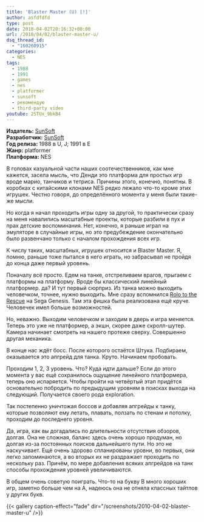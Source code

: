 ```yaml
---
title: 'Blaster Master (U) [!]'
author: asfdfdfd
type: post
date: 2010-04-02T20:16:32+00:00
url: /2010/04/02/blaster-master-u/
dsq_thread_id:
  - "160260915"
categories:
  - NES
tags:
  - 1988
  - 1991
  - games
  - nes
  - platformer
  - sunsoft
  - рекомендую
  - third-party video  
youtube: 2STUx_9bkB4
---
```

**Издатель:** [SunSoft][1]  
**Разработчик:** [SunSoft][1]  
**Год релиза:** 1988 в U, J; 1991 в E  
**Жанр:** platformer  
**Платформа:** NES

В головах казуальной части наших соотечественников, как мне кажется, засела мысль, что Денди это платформа для простых игр вроде марио, танчиков и тетриса. Причины этого, конечно, понятны. В коробках с китайскими клонами NES редко лежало что-то кроме этих игрушек. Честно говоря, до определённого момента у меня были такие-же мысли.

<!--more-->

Но когда я начал проходить игры одну за другой, то практически сразу на меня навалились масштабные проекты, которые разбили в пух и прах детские воспоминания. Нет, конечно, я раньше играл на эмуляторе в случайные игры, но это предубеждение окончательно было развенчано только с началом прохождения всех игр.

К числу таких, масштабных, игрушек относится и Blaster Master. Я, помню, раньше тоже пытался в него играть, но забрасывал не пройдя до конца даже первый уровень.

Поначалу всё просто. Едем на танке, отстреливаем врагов, прыгаем с платформы на платформу. Вроде бы классический линейный платформер. да? И тут первый сюрприз. Из танка можно выходить человечком, точнее, нужно выходить. Мне сразу вспомнился [Rolo to the Rescue][2] на Sega Genesis. Там эта фишка была реализована ещё круче. Человечек имел больше возможностей.

Но, неважно. Выходим человечком и заходим в дверь и игра меняется. Теперь это уже не платформер, а экшн, скорее даже скролл-шутер. Камера начинает смотреть на нашего протеже сверху. Совершенно другая механика.

В конце нас ждёт босс. После которого остаётся Штука. Подбираем, оказывается это апгрейд для танка. Круто. Начинаем пробовать.

Проходим 1, 2, 3 уровень. Что? Куда идти дальше? Если до этого момента у вас ещё сохранилось ощущение линейного платформера, теперь оно испаряется. Чтобы пройти на четвёртый этап придётся основательно побродить по предыдущим уровням в поисках выхода на следующий. Получается своего рода exploration.

Так постепенно уничтожая боссов и добавляя апгрейды к танку, которые позволяют ему летать, плавать, ползать по стенам и потолку, проходим до последнего уровня.

Да, игра, как вы догадались по длительности отсутствия обзоров, долгая. Она не сложная, баланс здесь очень хорошо продуман, но долгая из-за постоянных поисков дальнейшего пути. Но это не наскучивает. Ещё очень здорово спланированы уровни, во первых, они легко запоминаются, а во вторых их не раздражает проходить по нескольку раз. Причём, по мере добавления всяких апгрейдов на танк способы прохождения уровней увеличиваются.

В общем очень советую поиграть. Что-то на букву B много хороших игр, заметно больше чем на A, надеюсь она не отняла классных тайтлов у других букв.

{{< gallery caption-effect="fade" dir="/screenshots/2010-04-02-blaster-master-u" />}}

 [1]: https://www.mobygames.com/company/sun-corporation-of-america
 [2]: https://www.mobygames.com/company/sun-corporation
